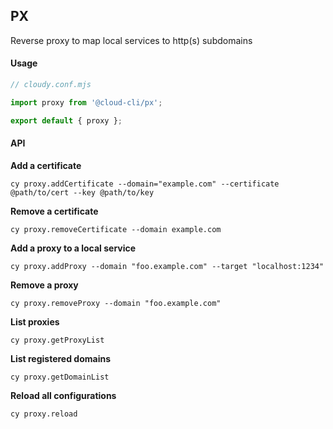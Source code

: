 ## PX

Reverse proxy to map local services to http(s) subdomains

#### Usage

```ts
// cloudy.conf.mjs

import proxy from '@cloud-cli/px';

export default { proxy };

```

#### API

**Add a certificate**

```
cy proxy.addCertificate --domain="example.com" --certificate @path/to/cert --key @path/to/key
```

**Remove a certificate**

```
cy proxy.removeCertificate --domain example.com
```

**Add a proxy to a local service**

```
cy proxy.addProxy --domain "foo.example.com" --target "localhost:1234"
```

**Remove a proxy**

```
cy proxy.removeProxy --domain "foo.example.com"
```

**List proxies**

```
cy proxy.getProxyList
```

**List registered domains**

```
cy proxy.getDomainList
```

**Reload all configurations**

```
cy proxy.reload
```
